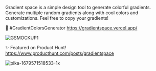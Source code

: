 Gradient space is a simple design tool to generate colorful gradients. Generate multiple random gradients along with cool colors and customizations. Feel free to copy your gradients! 

🎨 #GradientColorsGenerator
https://gradientspace.vercel.app/

![GSMOCKUP1](https://user-images.githubusercontent.com/73470193/227478374-b1bca0a8-65fb-4c33-ae92-44e0be6f75d1.png)

✨ Featured on Product Hunt!
https://www.producthunt.com/posts/gradientspace

![pika-1679571518533-1x](https://user-images.githubusercontent.com/73470193/227478561-9734c57d-5fe7-4258-9902-dc2abc36d260.png)
